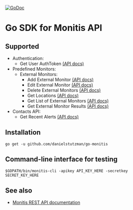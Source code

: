 [![GoDoc](https://godoc.org/github.com/danielstutzman/go-monitis?status.svg)](https://godoc.org/github.com/danielstutzman/go-monitis)

# Go SDK for Monitis API

## Supported
* Authentication:
  * Get User AuthToken [(API docs)](http://www.monitis.com/docs/apiActions.html#getAuthToken)
* Predefined Monitors:
  * External Monitors:
    * Add External Monitor [(API docs)](http://www.monitis.com/docs/apiActions.html#addExternalMonitor)
    * Edit External Monitor [(API docs)](http://www.monitis.com/docs/apiActions.html#editExternalMonitor)
    * Delete External Monitors [(API docs)](http://www.monitis.com/docs/apiActions.html#deleteExternalMonitor)
    * Get Locations [(API docs)](http://www.monitis.com/docs/apiActions.html#getExternalMonitorLocations)
    * Get List of External Monitors [(API docs)](http://www.monitis.com/docs/apiActions.html#getExternalMonitors)
    * Get External Monitor Results [(API docs)](http://www.monitis.com/docs/apiActions.html#getExternalMonitorResults)
* Contacts API:
  * Get Recent Alerts [(API docs)](http://www.monitis.com/docs/apiActions.html#getRecentAlerts)

## Installation
```
go get -u github.com/danielstutzman/go-monitis
```

## Command-line interface for testing
```
$GOPATH/bin/monitis-cli -apikey API_KEY_HERE -secretkey SECRET_KEY_HERE
```

## See also
* [Monitis REST API documentation](http://www.monitis.com/docs/api.html)
